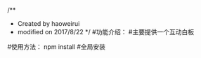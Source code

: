 /**
 * Created by haoweirui
 * modified on 2017/8/22
 */
#功能介绍：
    #主要提供一个互动白板

#使用方法：
    npm install
    #全局安装
